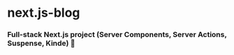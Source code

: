 # next.js-blog

### Full-stack Next.js project (Server Components, Server Actions, Suspense, Kinde) 🚀
